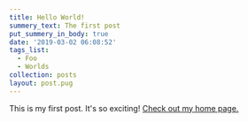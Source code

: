 ```yaml
---
title: Hello World!
summery_text: The first post
put_summery_in_body: true
date: '2019-03-02 06:08:52'
tags_list:
  - Foo
  - Worlds
collection: posts
layout: post.pug
---
```

This is my first post. It's so exciting! [Check out my home page.](/index.html)
